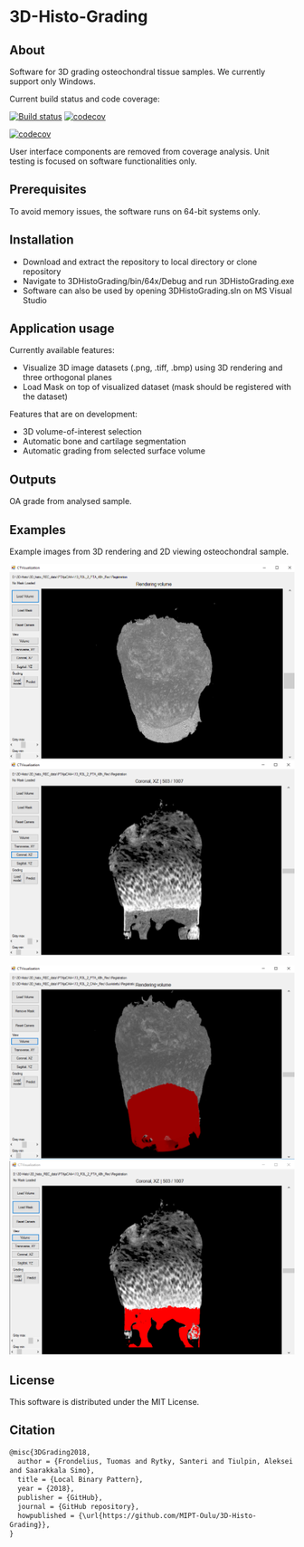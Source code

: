 # 3D-Histo-Grading
## About
Software for 3D grading osteochondral tissue samples. We currently support only Windows.

Current build status and code coverage:

[![Build status](https://ci.appveyor.com/api/projects/status/6lbb2719xekk5rrx?svg=true "Build status")](https://ci.appveyor.com/project/sarytky/3dhistograding)
[![codecov](https://codecov.io/gh/MIPT-Oulu/3D-Histo-Grading/branch/grading/graph/badge.svg "Code coverage")](https://codecov.io/gh/MIPT-Oulu/3D-Histo-Grading)

[![codecov](https://codecov.io/gh/MIPT-Oulu/3D-Histo-Grading/branch/grading/graphs/icicle.svg "Code coverage graph. Top section represents entire project, middle section folders and bottom section individual files.")](https://codecov.io/gh/MIPT-Oulu/3D-Histo-Grading/tree/grading/3DHistoGrading)

User interface components are removed from coverage analysis.
Unit testing is focused on software functionalities only.

## Prerequisites
To avoid memory issues, the software runs on 64-bit systems only. 

## Installation
* Download and extract the repository to local directory or clone repository
* Navigate to 3DHistoGrading/bin/64x/Debug and run 3DHistoGrading.exe
* Software can also be used by opening 3DHistoGrading.sln on MS Visual Studio

## Application usage
Currently available features:
* Visualize 3D image datasets (.png, .tiff, .bmp) using 3D rendering and three orthogonal planes
* Load Mask on top of visualized dataset (mask should be registered with the dataset)

Features that are on development:
* 3D volume-of-interest selection
* Automatic bone and cartilage segmentation
* Automatic grading from selected surface volume

## Outputs
OA grade from analysed sample.

## Examples
Example images from 3D rendering and 2D viewing osteochondral sample.

![Rendering image](https://github.com/MIPT-Oulu/3D-Histo-Grading/blob/grading/pictures/rendering.PNG "3D rendered image")
![Slice image](https://github.com/MIPT-Oulu/3D-Histo-Grading/blob/grading/pictures/slice.PNG "2D coronal slice")

![Rendering mask](https://github.com/MIPT-Oulu/3D-Histo-Grading/blob/grading/pictures/rendering_mask.PNG "3D rendered image with mask")
![Slice mask](https://github.com/MIPT-Oulu/3D-Histo-Grading/blob/grading/pictures/slice_mask.PNG "2D coronal slice with mask")

## License
This software is distributed under the MIT License.

## Citation
```
@misc{3DGrading2018,
  author = {Frondelius, Tuomas and Rytky, Santeri and Tiulpin, Aleksei and Saarakkala Simo},
  title = {Local Binary Pattern},
  year = {2018},
  publisher = {GitHub},
  journal = {GitHub repository},
  howpublished = {\url{https://github.com/MIPT-Oulu/3D-Histo-Grading}},
}
```

